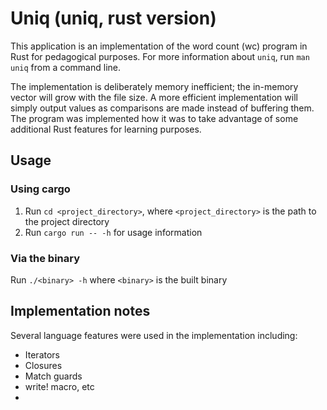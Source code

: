 # Uniq (uniq, rust version)

This application is an implementation of the word count (wc) program in Rust for pedagogical purposes.
For more information about `uniq`, run `man uniq` from a command line.

The implementation is deliberately memory inefficient; the in-memory vector will grow with the file size. A more efficient implementation will simply output values as comparisons are made instead of buffering them. The program was implemented how it was to take advantage of some additional Rust features for learning purposes.

## Usage

### Using cargo

1. Run `cd <project_directory>`, where `<project_directory>` is the path to the project directory
2. Run `cargo run -- -h` for usage information

### Via the binary

Run `./<binary> -h` where `<binary>` is the built binary

## Implementation notes

Several language features were used in the implementation including:

- Iterators
- Closures
- Match guards
- write! macro, etc
- 
